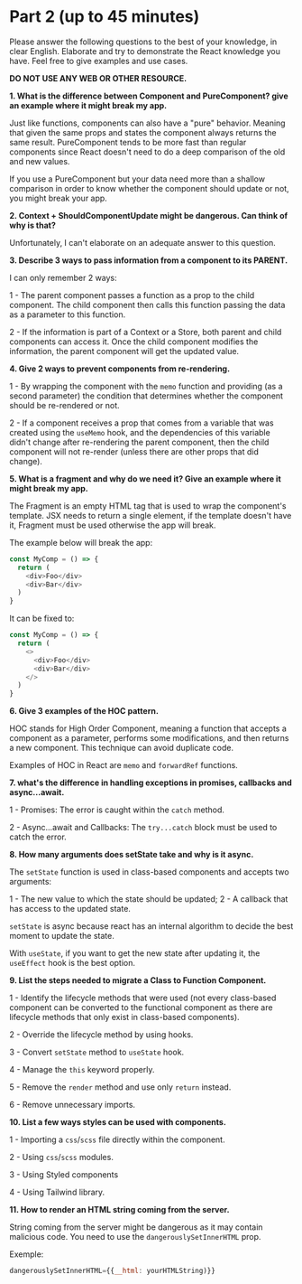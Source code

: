 # Part 2 (up to 45 minutes)

Please answer the following questions to the best of your knowledge, in clear English. Elaborate and try to demonstrate the React knowledge you have. Feel free to give examples and use cases.

**DO NOT USE ANY WEB OR OTHER RESOURCE.**

**1. What is the difference between Component and PureComponent? give an example where it might break my app.**

Just like functions, components can also have a "pure" behavior. Meaning that given the same props and states the component always returns the same result. PureComponent tends to be more fast than regular components since React doesn't need to do a deep comparison of the old and new values.

If you use a PureComponent but your data need more than a shallow comparison in order to know whether the component should update or not, you might break your app.

**2. Context + ShouldComponentUpdate might be dangerous. Can think of why is that?**

Unfortunately, I can't elaborate on an adequate answer to this question.

**3. Describe 3 ways to pass information from a component to its PARENT.**

I can only remember 2 ways:

1 - The parent component passes a function as a prop to the child component. The child component then calls this function passing the data as a parameter to this function.

2 - If the information is part of a Context or a Store, both parent and child components can access it. Once the child component modifies the information, the parent component will get the updated value.

**4. Give 2 ways to prevent components from re-rendering.**

1 - By wrapping the component with the `memo` function and providing (as a second parameter) the condition that determines whether the component should be re-rendered or not.

2 - If a component receives a prop that comes from a variable that was created using the `useMemo` hook, and the dependencies of this variable didn't change after re-rendering the parent component, then the child component will not re-render (unless there are other props that did change).

**5. What is a fragment and why do we need it? Give an example where it might break my app.**

The Fragment is an empty HTML tag that is used to wrap the component's template. JSX needs to return a single element, if the template doesn't have it, Fragment must be used otherwise the app will break.

The example below will break the app:

```javascript
const MyComp = () => {
  return (
    <div>Foo</div>
    <div>Bar</div>
  )
}
```

It can be fixed to:

```javascript
const MyComp = () => {
  return (
    <>
      <div>Foo</div>
      <div>Bar</div>
    </>
  )
}
```

**6. Give 3 examples of the HOC pattern.**

HOC stands for High Order Component, meaning a function that accepts a component as a parameter, performs some modifications, and then returns a new component. This technique can avoid duplicate code.

Examples of HOC in React are `memo` and `forwardRef` functions.

**7. what's the difference in handling exceptions in promises, callbacks and async...await.**

1 - Promises: The error is caught within the `catch` method.

2 - Async...await and Callbacks: The `try...catch` block must be used to catch the error.

**8. How many arguments does setState take and why is it async.**

The `setState` function is used in class-based components and accepts two arguments:

1 - The new value to which the state should be updated;
2 - A callback that has access to the updated state.

`setState` is async because react has an internal algorithm to decide the best moment to update the state.

With `useState`, if you want to get the new state after updating it, the `useEffect` hook is the best option.

**9. List the steps needed to migrate a Class to Function Component.**

1 - Identify the lifecycle methods that were used (not every class-based component can be converted to the functional component as there are lifecycle methods that only exist in class-based components).

2 - Override the lifecycle method by using hooks.

3 - Convert `setState` method to `useState` hook.

4 - Manage the `this` keyword properly.

5 - Remove the `render` method and use only `return` instead.

6 - Remove unnecessary imports.

**10. List a few ways styles can be used with components.**

1 - Importing a `css`/`scss` file directly within the component.

2 - Using `css`/`scss` modules.

3 - Using Styled components

4 - Using Tailwind library.

**11. How to render an HTML string coming from the server.**

String coming from the server might be dangerous as it may contain malicious code. You need to use the `dangerouslySetInnerHTML` prop.

Exemple:
```javascript
dangerouslySetInnerHTML={{__html: yourHTMLString)}}
```
